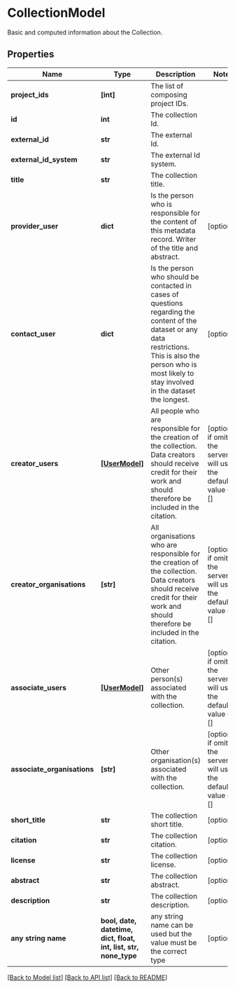 # CollectionModel

Basic and computed information about the Collection.

## Properties
Name | Type | Description | Notes
------------ | ------------- | ------------- | -------------
**project_ids** | **[int]** | The list of composing project IDs. | 
**id** | **int** | The collection Id. | 
**external_id** | **str** | The external Id. | 
**external_id_system** | **str** | The external Id system. | 
**title** | **str** | The collection title. | 
**provider_user** | **dict** | Is the person who          is responsible for the content of this metadata record. Writer of the title and abstract. | [optional] 
**contact_user** | **dict** | Is the person who          should be contacted in cases of questions regarding the content of the dataset or any data restrictions.          This is also the person who is most likely to stay involved in the dataset the longest. | [optional] 
**creator_users** | [**[UserModel]**](UserModel.md) | All people who          are responsible for the creation of the collection. Data creators should receive credit          for their work and should therefore be included in the citation. | [optional]  if omitted the server will use the default value of []
**creator_organisations** | **[str]** | All          organisations who are responsible for the creation of the collection. Data creators should          receive credit for their work and should therefore be included in the citation. | [optional]  if omitted the server will use the default value of []
**associate_users** | [**[UserModel]**](UserModel.md) | Other person(s)          associated with the collection. | [optional]  if omitted the server will use the default value of []
**associate_organisations** | **[str]** | Other          organisation(s) associated with the collection. | [optional]  if omitted the server will use the default value of []
**short_title** | **str** | The collection short title. | [optional] 
**citation** | **str** | The collection citation. | [optional] 
**license** | **str** | The collection license. | [optional] 
**abstract** | **str** | The collection abstract. | [optional] 
**description** | **str** | The collection description. | [optional] 
**any string name** | **bool, date, datetime, dict, float, int, list, str, none_type** | any string name can be used but the value must be the correct type | [optional]

[[Back to Model list]](../README.md#documentation-for-models) [[Back to API list]](../README.md#documentation-for-api-endpoints) [[Back to README]](../README.md)


